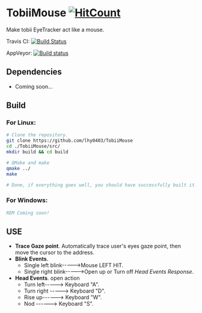 # TobiiMouse [![HitCount](http://hits.dwyl.io/lhy0403/TobiiMouse.svg)](http://hits.dwyl.io/lhy0403/TobiiMouse)

Make tobii EyeTracker act like a mouse.


Travis CI: [![Build Status](https://travis-ci.com/lhy0403/TobiiMouse.svg?branch=master)](https://travis-ci.com/lhy0403/TobiiMouse)

AppVeyor: [![Build status](https://ci.appveyor.com/api/projects/status/06yq9v21s6b619nh/branch/master?svg=true)](https://ci.appveyor.com/project/lhy0403/tobiimouse/branch/master)

## Dependencies
- Coming soon...

## Build
### For Linux:
```bash
# Clone the repository.
git clone https://github.com/lhy0403/TobiiMouse
cd ./TobiiMouse/src/
mkdir build && cd build

# QMake and make
qmake ../
make

# Done, if everything goes well, you should have successfully built it.
```
### For Windows:
```cmd
REM Coming soon!
```
## USE
+ **Trace Gaze point**. Automatically trace user's eyes gaze point, then move the cursor to the address.
+ **Blink Events**.	
	+ Single left blink----->Mouse LEFT HIT.
	+ Single right blink----->Open up or Turn off *Head Events Response*.
+ **Head Events**.
open action
	+ Turn left-----> Keyboard "A".
	+ Turn right -----> Keyboard "D".
	+ Rise up------> Keyboard "W".
	+ Nod ------> Keyboard "S".